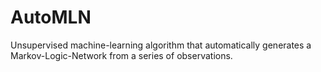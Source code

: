 # AutoMLN

Unsupervised machine-learning algorithm that automatically generates a Markov-Logic-Network from a series of observations.
